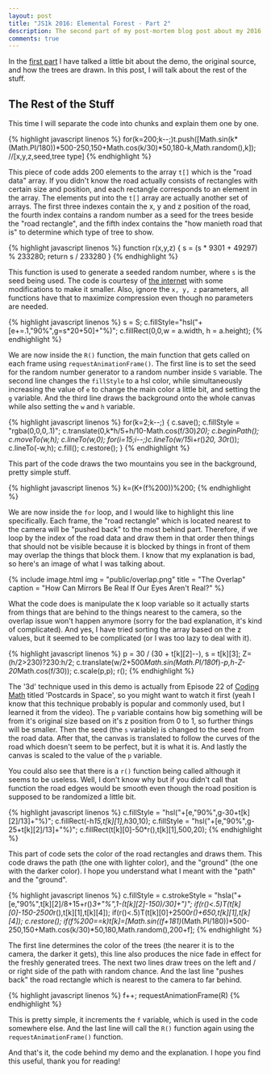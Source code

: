 ```yaml
---
layout: post
title: "JS1k 2016: Elemental Forest - Part 2"
description: The second part of my post-mortem blog post about my 2016 JS1k entry 'Elemental Forest'
comments: true
---
```


In the <a href="{{ site.url }}{% post_url 2016-03-17-js1k-2016-elemental-forest-part-1 %}">first part</a> I have talked a little bit about the demo, the original source, and how the trees are drawn. In this post, I will talk about the rest of the stuff.

## The Rest of the Stuff

This time I will separate the code into chunks and explain them one by one.

{% highlight javascript linenos %}
for(k=200;k--;)t.push([Math.sin(k*(Math.PI/180))*500-250,150+Math.cos(k/30)*50,180-k,Math.random(),k]); //[x,y,z,seed,tree type]
{% endhighlight %}
	
This piece of code adds 200 elements to the array `t[]` which is the "road data" array. If you didn't know the road actually consists of rectangles with certain size and position, and each rectangle corresponds to an element in the array. The elements put into the `t[]` array are actually another set of arrays. The first three indexes contain the x, y and z position of the road, the fourth index contains a random number as a seed for the trees beside the "road rectangle", and the fifth index contains the "how manieth road that is" to determine which type of tree to show.

{% highlight javascript linenos %}
function r(x,y,z) {
	s = (s * 9301 + 49297) % 233280;
	return s / 233280
}
{% endhighlight %}

This function is used to generate a seeded random number, where `s` is the seed being used. The code is courtesy of [the internet](http://indiegamr.com/generate-repeatable-random-numbers-in-js/) with some modifications to make it smaller. Also, ignore the `x, y, z` parameters, all functions have that to maximize compression even though no parameters are needed.

{% highlight javascript linenos %}
s = S;
c.fillStyle="hsl("+[e+=.1,"90%",g=s*20+50]+"%)";
c.fillRect(0,0,w = a.width, h = a.height);
{% endhighlight %}

We are now inside the `R()` function, the main function that gets called on each frame using `requestAnimationFrame()`. The first line is to set the seed for the random number generator to a random number inside `S` variable. The second line changes the `fillStyle` to a hsl color, while simultaneously increasing the value of `e` to change the main color a little bit, and setting the `g` variable. And the third line draws the background onto the whole canvas while also setting the `w` and `h` variable.

{% highlight javascript linenos %}
for(k=2;k--;) {
	c.save();
	c.fillStyle = "rgba(0,0,0,.1)";
	c.translate(0,k*h/5+h/10-Math.cos(f/30)*20);
	c.beginPath();
	c.moveTo(w,h);
	c.lineTo(w,0);
	for(i=15;i--;)c.lineTo(w/15*i+r()*20, 30*r());
	c.lineTo(-w,h);
	c.fill();
	c.restore();
}
{% endhighlight %}

This part of the code draws the two mountains you see in the background, pretty simple stuff.

{% highlight javascript linenos %}
k=(K+(f%200))%200;
{% endhighlight %}

We are now inside the `for` loop, and I would like to highlight this line specifically. Each frame, the "road rectangle" which is located nearest to the camera will be "pushed back" to the most behind part. Therefore, if we loop by the index of the road data and draw them in that order then things that should not be visible because it is blocked by things in front of them may overlap the things that block them. I know that my explanation is bad, so here's an image of what I was talking about.

{% include image.html
            img = "public/overlap.png"
            title = "The Overlap"
            caption = "How Can Mirrors Be Real If Our Eyes Aren't Real?" %}

What the code does is manipulate the `K` loop variable so it actually starts from things that are behind to the things nearest to the camera, so the overlap issue won't happen anymore (sorry for the bad explanation, it's kind of complicated). And yes, I have tried sorting the array based on the z values, but it seemed to be complicated (or I was too lazy to deal with it).

{% highlight javascript linenos %}
p = 30 / (30 + t[k][2]--), s = t[k][3];
Z=(h/2>230)?230:h/2;
c.translate(w/2+500*Math.sin(Math.PI/180*f)*-p,h-Z-20*Math.cos(f/30));
c.scale(p,p);
r();
{% endhighlight %}

The '3d' technique used in this demo is actually from Episode 22 of [Coding Math](https://www.youtube.com/watch?v=MGj7fnQdpE4) titled 'Postcards in Space', so you might want to watch it first (yeah I know that this technique probably is popular and commonly used, but I learned it from the video). The `p` variable contains how big something will be from it's original size based on it's z position from 0 to 1, so further things will be smaller. Then the seed (the `s` variable) is changed to the seed from the road data. After that, the canvas is translated to follow the curves of the road which doesn't seem to be perfect, but it is what it is. And lastly the canvas is scaled to the value of the `p` variable.

You could also see that there is a `r()` function being called although it seems to be useless. Well, I don't know why but if you didn't call that function the road edges would be smooth even though the road position is supposed to be randomized a little bit.

{% highlight javascript linenos %}
c.fillStyle = "hsl("+[e,"90%",g-30+t[k][2]/13]+"%)";
c.fillRect(-h*15,t[k][1],h*30,10);
c.fillStyle = "hsl("+[e,"90%",g-25+t[k][2]/13]+"%)";
c.fillRect(t[k][0]-50*r(),t[k][1],500,20); 
{% endhighlight %}

This part of code sets the color of the road rectangles and draws them. This code draws the path (the one with lighter color), and the "ground" (the one with the darker color). I hope you understand what I meant with the "path" and the "ground".

{% highlight javascript linenos %}
c.fillStyle = c.strokeStyle = "hsla("+[e,"90%",t[k][2]/8+15+r()*3+"%",1-(t[k][2]-150)/30]+")";
if(r()<.5)T(t[k][0]-150-2500*r(),t[k][1],t[k][4]);
if(r()<.5)T(t[k][0]+2500*r()+650,t[k][1],t[k][4]);
c.restore();
if(f%200==k)t[k]=[Math.sin((f+181)*(Math.PI/180))*500-250,150+Math.cos(k/30)*50,180,Math.random(),200+f];
{% endhighlight %}

The first line determines the color of the trees (the nearer it is to the camera, the darker it gets), this line also produces the nice fade in effect for the freshly generated trees. The next two lines draw trees on the left and / or right side of the path with random chance. And the last line "pushes back" the road rectangle which is nearest to the camera to far behind.

{% highlight javascript linenos %}
f++;
requestAnimationFrame(R)
{% endhighlight %}

This is pretty simple, it increments the `f` variable, which is used in the code somewhere else. And the last line will call the `R()` function again using the `requestAnimationFrame()` function.

And that's it, the code behind my demo and the explanation. I hope you find this useful, thank you for reading!